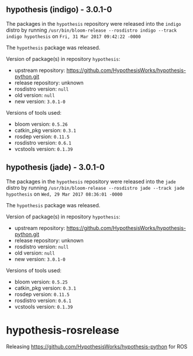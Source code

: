 ## hypothesis (indigo) - 3.0.1-0

The packages in the `hypothesis` repository were released into the `indigo` distro by running `/usr/bin/bloom-release --rosdistro indigo --track indigo hypothesis` on `Fri, 31 Mar 2017 09:42:22 -0000`

The `hypothesis` package was released.

Version of package(s) in repository `hypothesis`:

- upstream repository: https://github.com/HypothesisWorks/hypothesis-python.git
- release repository: unknown
- rosdistro version: `null`
- old version: `null`
- new version: `3.0.1-0`

Versions of tools used:

- bloom version: `0.5.26`
- catkin_pkg version: `0.3.1`
- rosdep version: `0.11.5`
- rosdistro version: `0.6.1`
- vcstools version: `0.1.39`


## hypothesis (jade) - 3.0.1-0

The packages in the `hypothesis` repository were released into the `jade` distro by running `/usr/bin/bloom-release --rosdistro jade --track jade hypothesis` on `Wed, 29 Mar 2017 08:36:01 -0000`

The `hypothesis` package was released.

Version of package(s) in repository `hypothesis`:

- upstream repository: https://github.com/HypothesisWorks/hypothesis-python.git
- release repository: unknown
- rosdistro version: `null`
- old version: `null`
- new version: `3.0.1-0`

Versions of tools used:

- bloom version: `0.5.25`
- catkin_pkg version: `0.3.1`
- rosdep version: `0.11.5`
- rosdistro version: `0.6.1`
- vcstools version: `0.1.39`


# hypothesis-rosrelease
Releasing https://github.com/HypothesisWorks/hypothesis-python for ROS

